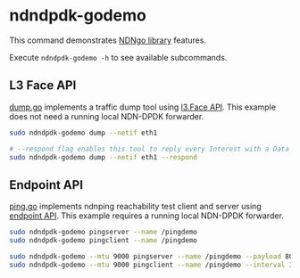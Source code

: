 # ndndpdk-godemo

This command demonstrates [NDNgo library](../../ndn) features.

Execute `ndndpdk-godemo -h` to see available subcommands.

## L3 Face API

[dump.go](dump.go) implements a traffic dump tool using [l3.Face API](../../ndn/l3).
This example does not need a running local NDN-DPDK forwarder.

```bash
sudo ndndpdk-godemo dump --netif eth1

# --respond flag enables this tool to reply every Interest with a Data packet
sudo ndndpdk-godemo dump --netif eth1 --respond
```

## Endpoint API

[ping.go](ping.go) implements ndnping reachability test client and server using [endpoint API](../../ndn/endpoint).
This example requires a running local NDN-DPDK forwarder.

```bash
sudo ndndpdk-godemo pingserver --name /pingdemo
sudo ndndpdk-godemo pingclient --name /pingdemo

sudo ndndpdk-godemo --mtu 9000 pingserver --name /pingdemo --payload 8000
sudo ndndpdk-godemo --mtu 9000 pingclient --name /pingdemo --interval 100ms --lifetime 1000ms
```
